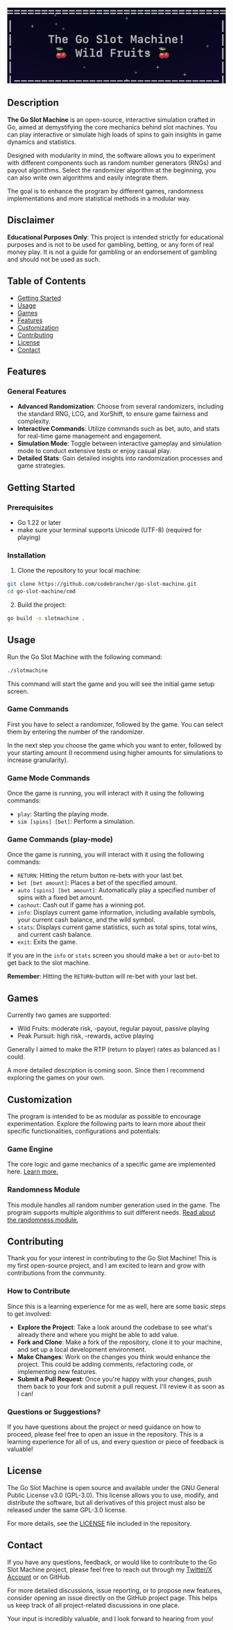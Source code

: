 ![Title](./screenshots/wf_game_title.png)

## Description

**The Go Slot Machine** is an open-source, interactive simulation crafted in Go, aimed at demystifying the core mechanics behind slot machines. You can play interactive or simulate high loads of spins to gain insights in game dynamics and statistics.

Designed with modularity in mind, the software allows you to experiment with different components such as random number generators (RNGs) and payout algorithms. Select the randomizer algorithm at the beginning, you can also write own algorithms and easily integrate them.

The goal is to enhance the program by different games, randomness implementations and more statistical methods in a modular way.

## Disclaimer
**Educational Purposes Only**: This project is intended strictly for educational purposes and is not to be used for gambling, betting, or any form of real money play.  It is not a guide for gambling or an endorsement of gambling and should not be used as such.


## Table of Contents
- [Getting Started](#getting-started)
- [Usage](#usage)
- [Games](#games)
- [Features](#features)
- [Customization](#customization)
- [Contributing](#contributing)
- [License](#license)
- [Contact](#contact)

## Features

### General Features

- **Advanced Randomization**:  Choose from several randomizers, including the standard RNG, LCG, and XorShift, to ensure game fairness and complexity.
- **Interactive Commands**: Utilize commands such as bet, auto, and stats for real-time game management and engagement.
- **Simulation Mode**: Toggle between interactive gameplay and simulation mode to conduct extensive tests or enjoy casual play.
- **Detailed Stats**: Gain detailed insights into randomization processes and game strategies.

## Getting Started

### Prerequisites

- Go 1.22 or later
- make sure your terminal supports Unicode (UTF-8) (required for playing)

### Installation

1. Clone the repository to your local machine:

```sh
git clone https://github.com/codebrancher/go-slot-machine.git
cd go-slot-machine/cmd
```

2. Build the project:

```sh
go build -o slotmachine .
```

## Usage

Run the Go Slot Machine with the following command:

```sh
./slotmachine
```

This command will start the game and you will see the initial game setup screen.

### Game Commands

First you have to select a randomizer, followed by the game. You can select them by entering the number of the randomizer.

In the next step you choose the game which you want to enter, followed by your starting amount (I recommend using higher amounts for simulations to increase granularity). 

### Game Mode Commands

Once the game is running, you will interact with it using the following commands:

- `play`: Starting the playing mode.
- `sim [spins] [bet]`: Perform a simulation.

### Game Commands (play-mode)

Once the game is running, you will interact with it using the following commands:

- `RETURN`: Hitting the return button re-bets with your last bet.
- `bet [bet amount]`: Places a bet of the specified amount.
- `auto [spins] [bet amount]`: Automatically play a specified number of spins with a fixed bet amount.
- `cashout`: Cash out if game has a winning pot.
- `info`: Displays current game information, including available symbols, your current cash balance, and the wild symbol.
- `stats`: Displays current game statistics, such as total spins, total wins, and current cash balance.
- `exit`: Exits the game.

If you are in the `info` or `stats` screen you should make a `bet` or `auto`-bet to get back to the slot machine.

**Remember**: Hitting the `RETURN`-button will re-bet with your last bet.

## Games

Currently two games are supported:

- Wild Fruits: moderate risk, -payout, regular payout, passive playing
- Peak Pursuit: high risk, -rewards, active playing

Generally I aimed to make the RTP (return to player) rates as balanced as I could.

A more detailed description is coming soon. Since then I recommend exploring the games on your own.

## Customization

The program is intended to be as modular as possible to encourage experimentation. Explore the following parts to learn more about their specific functionalities, configurations and potentials:

### Game Engine

The core logic and game mechanics of a specific game are implemented here. [Learn more.](internal/engine/README.md)

### Randomness Module

This module handles all random number generation used in the game. The program supports multiple algorithms to suit different needs. [Read about the randomness module.](internal/randomizer/README.md)

## Contributing

Thank you for your interest in contributing to the Go Slot Machine! This is my first open-source project, and I am excited to learn and grow with contributions from the community.

### How to Contribute

Since this is a learning experience for me as well, here are some basic steps to get involved:

- **Explore the Project**: Take a look around the codebase to see what's already there and where you might be able to add value.
- **Fork and Clone**: Make a fork of the repository, clone it to your machine, and set up a local development environment.
- **Make Changes**: Work on the changes you think would enhance the project. This could be adding comments, refactoring code, or implementing new features.
- **Submit a Pull Request**: Once you're happy with your changes, push them back to your fork and submit a pull request. I'll review it as soon as I can!

### Questions or Suggestions?

If you have questions about the project or need guidance on how to proceed, please feel free to open an issue in the repository. This is a learning experience for all of us, and every question or piece of feedback is valuable!

## License

The Go Slot Machine is open source and available under the GNU General Public License v3.0 (GPL-3.0). This license allows you to use, modify, and distribute the software, but all derivatives of this project must also be released under the same GPL-3.0 license.

For more details, see the [LICENSE](LICENSE) file included in the repository.

## Contact

If you have any questions, feedback, or would like to contribute to the Go Slot Machine project, please feel free to reach out through my [Twitter/X Account](https://twitter.com/codebrancher) or on GitHub.

For more detailed discussions, issue reporting, or to propose new features, consider opening an issue directly on the GitHub project page. This helps us keep track of all project-related discussions in one place.

Your input is incredibly valuable, and I look forward to hearing from you!

